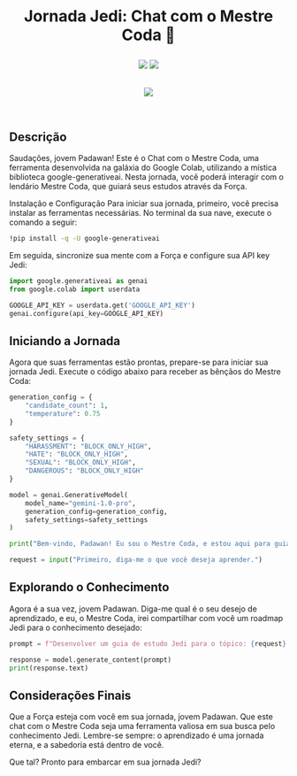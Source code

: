 
# <p align = "center"> Jornada Jedi: Chat com o Mestre Coda 🖖 </p>
<p align = "center">
<img src="https://img.shields.io/badge/author-luanalessa-4dae71?style=flat-square" />
 <img src="https://img.shields.io/github/languages/count/luanalessa/chatbot-master-coda?color=4dae71&style=flat-square" />

</br>
<br/>
<p align="center"><img src="https://github.com/luanalessa/chatbot-master-coda/assets/72531277/74718754-8ff9-4f8e-a788-78f477b5b92f"/></p>

</br>

## Descrição
Saudações, jovem Padawan! Este é o Chat com o Mestre Coda, uma ferramenta desenvolvida na galáxia do Google Colab, utilizando a mística biblioteca google-generativeai. Nesta jornada, você poderá interagir com o lendário Mestre Coda, que guiará seus estudos através da Força.

Instalação e Configuração
Para iniciar sua jornada, primeiro, você precisa instalar as ferramentas necessárias. No terminal da sua nave, execute o comando a seguir:

```bash
!pip install -q -U google-generativeai
```

Em seguida, sincronize sua mente com a Força e configure sua API key Jedi:

```python
import google.generativeai as genai
from google.colab import userdata

GOOGLE_API_KEY = userdata.get('GOOGLE_API_KEY')
genai.configure(api_key=GOOGLE_API_KEY)
```

## Iniciando a Jornada
Agora que suas ferramentas estão prontas, prepare-se para iniciar sua jornada Jedi. Execute o código abaixo para receber as bênçãos do Mestre Coda:

``` python
generation_config = {
    "candidate_count": 1,
    "temperature": 0.75
}

safety_settings = {
    "HARASSMENT": "BLOCK_ONLY_HIGH",
    "HATE": "BLOCK_ONLY_HIGH",
    "SEXUAL": "BLOCK_ONLY_HIGH",
    "DANGEROUS": "BLOCK_ONLY_HIGH"
}

model = genai.GenerativeModel(
    model_name="gemini-1.0-pro",
    generation_config=generation_config,
    safety_settings=safety_settings
)

print("Bem-vindo, Padawan! Eu sou o Mestre Coda, e estou aqui para guiá-lo na jornada de aprendizado. Que a Força esteja com você!")

request = input("Primeiro, diga-me o que você deseja aprender.")
```

## Explorando o Conhecimento
Agora é a sua vez, jovem Padawan. Diga-me qual é o seu desejo de aprendizado, e eu, o Mestre Coda, irei compartilhar com você um roadmap Jedi para o conhecimento desejado:

```python
prompt = f"Desenvolver um guia de estudo Jedi para o tópico: {request}. Este guia deve compreender uma variedade de recursos, tais como cursos, artigos, vídeos gratuitos e exercícios, que ofereçam uma abordagem completa e organizada sobre o assunto. Quanto mais detalhado e diversificado for o guia, melhor! A resposta deve ser dividida em níveis de iniciante, intermediário e avançado, cada um com conteúdos pertinentes ao respectivo nível. Os níveis devem ser nomeados de forma apropriada ao tema."

response = model.generate_content(prompt)
print(response.text)
```

## Considerações Finais
Que a Força esteja com você em sua jornada, jovem Padawan. Que este chat com o Mestre Coda seja uma ferramenta valiosa em sua busca pelo conhecimento Jedi. Lembre-se sempre: o aprendizado é uma jornada eterna, e a sabedoria está dentro de você.

Que tal? Pronto para embarcar em sua jornada Jedi?
